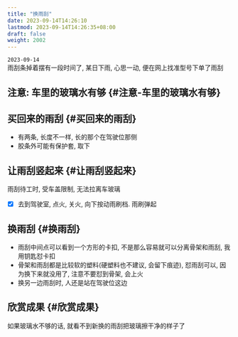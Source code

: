 ```yaml
---
title: "换雨刮"
date: 2023-09-14T14:26:10
lastmod: 2023-09-14T14:26:35+08:00
draft: false
weight: 2002
---
```


`2023-09-14` <br/>
雨刮条掉着摆有一段时间了, 某日下雨, 心思一动, 便在网上找准型号下单了雨刮 <br/>


## 注意: 车里的玻璃水有够 {#注意-车里的玻璃水有够}


## 买回来的雨刮 {#买回来的雨刮}

-   有两条, 长度不一样, 长的那个在驾驶位那侧 <br/>
-   胶条外可能有保护套, 取下 <br/>


## 让雨刮竖起来 {#让雨刮竖起来}

雨刮待工时, 受车盖限制, 无法拉离车玻璃 <br/>

-   [X] 去到驾驶室, 点火, 关火, 向下按动雨刷档. 雨刷弹起 <br/>


## 换雨刮 {#换雨刮}

-   雨刮中间点可以看到一个方形的卡扣, 不是那么容易就可以分离骨架和雨刮, 我用钥匙怼卡扣 <br/>
-   骨架和雨刮都是比较软的塑料(硬塑料也不建议, 会留下痕迹), 怼雨刮可以, 因为换下来就没用了, 注意不要怼到骨架, 会上火 <br/>
-   换另一边雨刮时, 人还是站在驾驶位这边 <br/>


## 欣赏成果 {#欣赏成果}

如果玻璃水不够的话, 就看不到新换的雨刮把玻璃擦干净的样子了 <br/>

